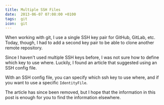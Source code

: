 ```yaml
---
title: Multiple SSH Files
date:  2013-06-07 07:08:00 +0100
tags:  git
icon:  git
---
```


When working with git, I use a single SSH key pair for GitHub, GitLab, etc. Today, though, I had to add a second key pair to be able to clone another remote repository. 

Since I haven't used multiple SSH keys before, I was not sure how to define which key to use where. Luckily, I found an article that suggested using an SSH config file.

With an SSH config file, you can specify which ssh key to use where, and if you want to use
a specific `IdentityFile`.

The article has since been removed, but I hope that the information in this post
is enough for you to find the information elsewhere.